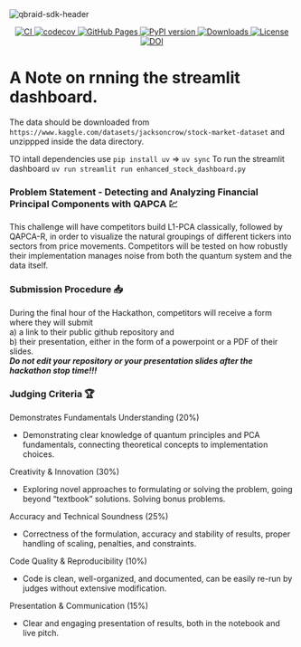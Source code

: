 <img width=full alt="qbraid-sdk-header" src="https://user-images.githubusercontent.com/46977852/224456452-605e51f2-193d-4789-863e-e51cdd4b0a54.png">

<p align="center">
  <a href="https://github.com/qBraid/qBraid/actions/workflows/main.yml">
    <img src="https://github.com/qBraid/qBraid/actions/workflows/main.yml/badge.svg?branch=main" alt="CI"/>
  </a>
  <a href="https://codecov.io/gh/qBraid/qBraid">
    <img src="https://codecov.io/gh/qBraid/qBraid/branch/main/graph/badge.svg?token=1UTM0XZB7A" alt="codecov"/>
  </a>
  <a href='https://sdk.qbraid.com/qBraid/'>
    <img src='https://img.shields.io/github/actions/workflow/status/qBraid/qBraid/gh-pages.yml?label=docs' alt='GitHub Pages'/>
  </a>
  <a href="https://pypi.org/project/qbraid/">
    <img src="https://img.shields.io/pypi/v/qbraid.svg?color=blue" alt="PyPI version"/>
  </a>
  <a href="https://pepy.tech/project/qbraid">
    <img src="https://static.pepy.tech/badge/qbraid" alt="Downloads"/>
  </a>
  <a href="https://www.gnu.org/licenses/gpl-3.0.html">
    <img src="https://img.shields.io/github/license/qBraid/qbraid.svg" alt="License"/>
  </a>
  <a href="https://doi.org/10.5281/zenodo.12627597">
    <img src="https://zenodo.org/badge/DOI/10.5281/zenodo.12627597.svg" alt="DOI">
  </a>
</p>

# A Note on rnning the streamlit dashboard.
The data should be downloaded from `https://www.kaggle.com/datasets/jacksoncrow/stock-market-dataset` and unzippped inside the data directory.

TO intall dependencies use `pip install uv` => `uv sync` 
To run the streamlit dashboard `uv run streamlit run enhanced_stock_dashboard.py`

### **Problem Statement - Detecting and Analyzing Financial Principal Components with QAPCA** 💹
This challenge will have competitors build L1-PCA classically, followed by QAPCA-R, in order to visualize the natural groupings of different tickers into sectors from price movements. Competitors will be tested on how robustly their implementation manages noise from both the quantum system and the data itself.


### **Submission Procedure** 📥
During the final hour of the Hackathon, competitors will receive a form where they will submit  
a) a link to their public github repository and   
b) their presentation, either in the form of a powerpoint or a PDF of their slides.  
***Do not edit your repository or your presentation slides after the hackathon stop time!!!***


### **Judging Criteria** 🏆
Demonstrates Fundamentals Understanding (20%)
- Demonstrating clear knowledge of quantum principles and PCA fundamentals, connecting theoretical concepts to implementation choices.  

Creativity & Innovation (30%)
- Exploring novel approaches to formulating or solving the problem, going beyond “textbook” solutions. Solving bonus problems.

Accuracy and Technical Soundness (25%)
- Correctness of the formulation, accuracy and stability of results, proper handling of scaling, penalties, and constraints.

Code Quality & Reproducibility (10%)
- Code is clean, well-organized, and documented, can be easily re-run by judges without extensive modification.

Presentation & Communication (15%)
- Clear and engaging presentation of results, both in the notebook and live pitch.
